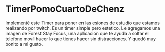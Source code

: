 # TimerPomoCuartoDeChenz
Implementé este Timer para poner en las esiones de estudio que estamos realizando por twitch. 
Es un timer simple pero estetico. Le agregamos una imagen de Forest Stay Focus, una aplicación
que te ayuda a soltar el telefono movíl hacer lo que tienes hacer sin distracciones. Y quedó muy bonito a mi gusto. 
